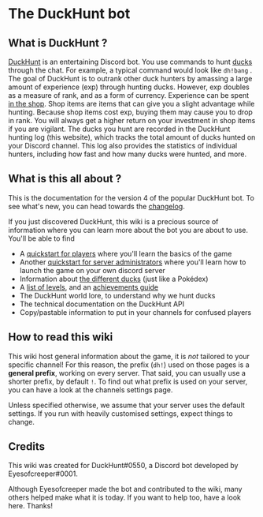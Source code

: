 # The DuckHunt bot

## What is DuckHunt ?

[DuckHunt](https://duckhunt.me) is an entertaining Discord bot. You use commands to hunt [ducks](players-guide/types-of-ducks.md) through the chat. For example, a typical command would look like `dh!bang` . The goal of DuckHunt is to outrank other duck hunters by amassing a large amount of experience \(exp\) through hunting ducks. However, exp doubles as a measure of rank, and as a form of currency. Experience can be spent [in the shop](https://duckhunt.me/commands/shop). Shop items are items that can give you a slight advantage while hunting. Because shop items cost exp, buying them may cause you to drop in rank. You will always get a higher return on your investment in shop items if you are vigilant. The ducks you hunt are recorded in the DuckHunt hunting log \(this website\), which tracks the total amount of ducks hunted on your Discord channel. This log also provides the statistics of individual hunters, including how fast and how many ducks were hunted, and more.

## What is this all about ?

This is the documentation for the version 4 of the popular DuckHunt bot. To see what's new, you can head towards the [changelog](whats-new-in-duckhunt-v4.md).

If you just discovered DuckHunt, this wiki is a precious source of information where you can learn more about the bot you are about to use. You'll be able to find

* A [quickstart for players](players-guide/players-quickstart.md) where you'll learn the basics of the game
* Another [quickstart for server administrators](bot-administration/admin-quickstart.md) where you'll learn how to launch the game on your own discord server
* Information about [the different ducks](players-guide/types-of-ducks.md) \(just like a Pokédex\)
* A [list of levels](players-guide/levels-and-experience.md), and an [achievements guide](players-guide/achievements-guide.md)
* The DuckHunt world lore, to understand why we hunt ducks
* The technical documentation on the DuckHunt API
* Copy/pastable information to put in your channels for confused players

## How to read this wiki

This wiki host general information about the game, it is _not_ tailored to your specific channel! For this reason, the prefix \(`dh!`\) used on those pages is a **general prefix**, working on every server. That said, you can usually use a shorter prefix, by default `!`. To find out what prefix is used on your server, you can have a look at the channels settings page.

Unless specified otherwise, we assume that your server uses the default settings. If you run with heavily customised settings, expect things to change.

## Credits

This wiki was created for DuckHunt\#0550, a Discord bot developed by Eyesofcreeper\#0001.

Although Eyesofcreeper made the bot and contributed to the wiki, many others helped make what it is today. If you want to help too, have a look here. Thanks!

